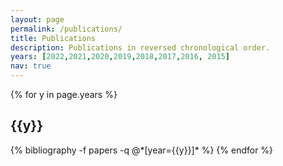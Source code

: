 ```yaml
---
layout: page
permalink: /publications/
title: Publications
description: Publications in reversed chronological order. 
years: [2022,2021,2020,2019,2018,2017,2016, 2015]
nav: true
---
```


<div class="publications">

{% for y in page.years %}
  <h2 class="year">{{y}}</h2>
  {% bibliography -f papers -q @*[year={{y}}]* %}
{% endfor %}

</div>

